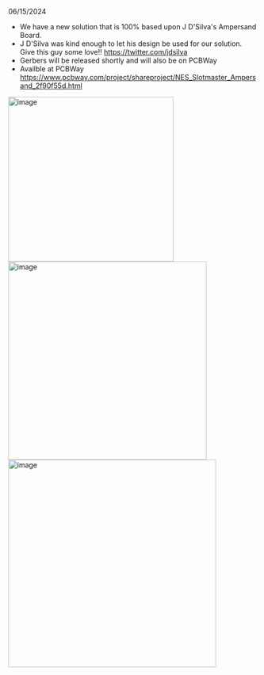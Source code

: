 06/15/2024 <br>
- We have a new solution that is 100% based upon J D'Silva's Ampersand Board. <br>
- J D'Silva was kind enough to let his design be used for our solution.  Give this guy some love!! https://twitter.com/jdsilva <br>
- Gerbers will be released shortly and will also be on PCBWay <br>
- Availble at PCBWay https://www.pcbway.com/project/shareproject/NES_Slotmaster_Ampersand_2f90f55d.html <br>
<img width="333" alt="image" src="https://github.com/ShawMerlin/NES-Slotmaster/assets/70423454/006edf0d-fe1b-4d31-8044-045f8ae79083">
 <br>
<img width="400" alt="image" src="https://github.com/ShawMerlin/NES-Slotmaster/assets/70423454/05f76091-7953-4a80-ac4a-2d2d9e42b331">
 <br>
<img width="419" alt="image" src="https://github.com/ShawMerlin/NES-Slotmaster/assets/70423454/3ccd5bb2-5d08-4c1c-9c16-e5f1209c8ee5">
 <br>
 <br>
